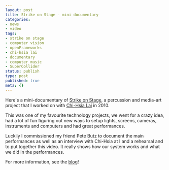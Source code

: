 ```yaml
---
layout: post
title: Strike on Stage - mini documentary
categories:
- news
- video
tags:
- strike on stage
- computer vision
- openFrameworks
- chi-hsia lai
- documentary
- computer music
- SuperCollider
status: publish
type: post
published: true
meta: {}
---
```



 

Here's a mini-documentary of 
[Strike on Stage](http://strikeonstage.posterous.com), a percussion and media-art project that I worked on with 
[Chi-Hsia Lai](http://laichisia.com) in 2010.


This was one of my favourite technology projects, we went for a crazy idea, had a lot of fun figuring out new ways to setup lights, screens, cameras, instruments and computers and had great performances.


Luckily I commissioned my friend Pete Butz to document the main performances as well as an interview with Chi-Hsia at I and a rehearsal and to put together this video. It really shows how our system works and what we did in the performances.


For more information, see the 
[blog](http://strikeonstage.posterous.com)!
